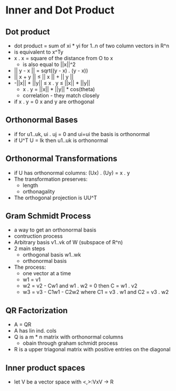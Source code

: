 # Inner and Dot Product
## Dot product
+ dot product = sum of xi * yi for 1..n of two column vectors in R^n
+ is equivalent to x^Ty 
+ x . x = square of the distance from O to x
    + is also equal to ||x||^2
+ || y - x || = sqrt((y - x) . (y - x))
+ || x + y || ≤ || x || + || y ||
+ -||x|| * ||y|| ≤ x . y ≤ ||x|| * ||y||
    + x . y = ||x|| * ||y|| * cos(theta)
    + correlation - they match closely
+ if x . y = 0 x and y are orthogonal

## Orthonormal Bases
+ if for u1..uk, ui . uj = 0 and ui=ui the basis is orthonormal
+ if U^T U = Ik then u1..uk is orthonormal

## Orthonormal Transformations
+ if U has orthonormal columns: (Ux) . (Uy) = x . y
+ The transformation preserves:
    + length
    + orthonagality
+ The orthogonal projection is UU^T

## Gram Schmidt Process
+ a way to get an orthonormal basis
+ contruction process
+ Arbitrary basis v1..vk of W (subspace of R^n)
+ 2 main steps
    + orthogonal basis w1..wk
    + orthonormal basis
+ The process:
    + one vector at a time
    + w1 = v1
    + w2 = v2 - Cw1 and w1 . w2 = 0 then C = w1 . v2
    + w3 = v3 - C1w1 - C2w2 where C1 = v3 . w1 and C2 = v3 . w2

## QR Factorization
+ A = QR
+ A has lin ind. cols
+ Q is a m * n matrix with orthonormal columns
    + obain through graham schmidt process
+ R is a upper triagonal matrix with positive entries on the diagonal

## Inner product spaces
+ let V be a vector space with <,>:VxV -> R

